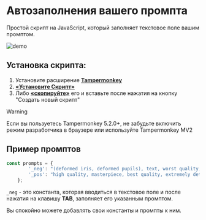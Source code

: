 # Автозаполнения вашего промпта
Простой скрипт на JavaScript, который заполняет текстовое поле вашим промптом.

![demo](https://github.com/el1xz/your-prompt-completer/assets/88451996/532359df-a499-4f83-be17-a52b41fe8722)

## Установка скрипта:

1. Установите расширение **[Tampermonkey](https://www.tampermonkey.net/)**
2. **[«Установите Скрипт»](https://raw.githubusercontent.com/el1xz/your-prompt-completer/main/AutoComplete.js)**
3. Либо **[«скопируйте»](https://github.com/el1xz/your-prompt-completer/blob/main/AutoComplete.js)** его и вставьте после нажатия на кнопку "Создать новый скрипт"

> [!WARNING]
> Если вы пользуетесь Tampermonkey 5.2.0+, не забудьте включить режим разработчика в браузере или используйте Tampermonkey MV2

## Пример промптов
```js
const prompts = {
        '_neg': "(deformed iris, deformed pupils), text, worst quality, low quality, jpeg artifacts, ugly, duplicate, morbid, mutilated, (extra fingers), (mutated hands), poorly drawn hands, poorly drawn face, mutation, deformed, blurry, dehydrated, bad anatomy, bad proportions, extra limbs, cloned face, disfigured, gross proportions, malformed limbs, missing arms, missing legs, extra arms, extra legs, (fused fingers), (too many fingers), long neck, camera",
        '_pos': "high quality, masterpiece, best quality, extremely detailed, beautiful, cinematic lighting, sharp focus, stunning composition, dynamic pose, vibrant colors, highly detailed, photorealistic",
    };
```

`_neg` - это константа, которая вводиться в текстовое поле и после нажатия на клавишу **TAB**, заполняет его указанным промптом.

Вы спокойно можете добавлять свои константы и промпты к ним.
